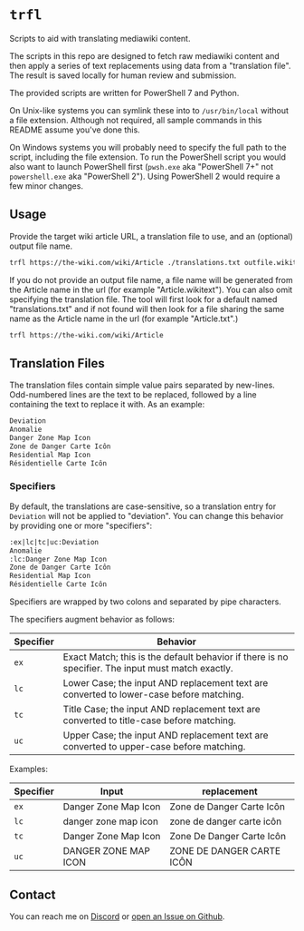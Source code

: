 # `trfl`

Scripts to aid with translating mediawiki content.

The scripts in this repo are designed to fetch raw mediawiki content and then apply a series of text replacements using data from a "translation file". The result is saved locally for human review and submission.

The provided scripts are written for PowerShell 7 and Python.

On Unix-like systems you can symlink these into to `/usr/bin/local` without a file extension. Although not required, all sample commands in this README assume you've done this.

On Windows systems you will probably need to specify the full path to the script, including the file extension. To run the PowerShell script you would also want to launch PowerShell first (`pwsh.exe` aka "PowerShell 7+" not `powershell.exe` aka "PowerShell 2"). Using PowerShell 2 would require a few minor changes.

## Usage

Provide the target wiki article URL, a translation file to use, and an (optional) output file name.

```bash
trfl https://the-wiki.com/wiki/Article ./translations.txt outfile.wikitext
```

If you do not provide an output file name, a file name will be generated from the Article name in the url (for example "Article.wikitext"). You can also omit specifying the translation file. The tool will first look for a default named "translations.txt" and if not found will then look for a file sharing the same name as the Article name in the url (for example "Article.txt".)

```bash
trfl https://the-wiki.com/wiki/Article
```

## Translation Files

The translation files contain simple value pairs separated by new-lines.  Odd-numbered lines are the text to be replaced, followed by a line containing the text to replace it with. As an example:

```txt
Deviation
Anomalie
Danger Zone Map Icon
Zone de Danger Carte Icôn
Residential Map Icon
Résidentielle Carte Icôn
```

### Specifiers

By default, the translations are case-sensitive, so a translation entry for `Deviation` will not be applied to "deviation". You can change this behavior by providing one or more "specifiers":

```txt
:ex|lc|tc|uc:Deviation
Anomalie
:lc:Danger Zone Map Icon
Zone de Danger Carte Icôn
Residential Map Icon
Résidentielle Carte Icôn
```

Specifiers are wrapped by two colons and separated by pipe characters.

The specifiers augment behavior as follows:

| Specifier | Behavior |
|-|-|
| `ex` | Exact Match; this is the default behavior if there is no specifier. The input must match exactly. |
| `lc` | Lower Case; the input AND replacement text are converted to lower-case before matching. |
| `tc` | Title Case; the input AND replacement text are converted to title-case before matching. |
| `uc` | Upper Case; the input AND replacement text are converted to upper-case before matching. |

Examples:

| Specifier | Input | replacement |
|-|-|-|
| `ex` | Danger Zone Map Icon | Zone de Danger Carte Icôn |
| `lc` | danger zone map icon | zone de danger carte icôn |
| `tc` | Danger Zone Map Icon | Zone De Danger Carte Icôn |
| `uc` | DANGER ZONE MAP ICON | ZONE DE DANGER CARTE ICÔN |

## Contact

You can reach me on [Discord](https://discordapp.com/users/307684202080501761) or [open an Issue on Github](https://github.com/wilson0x4d/trfl/issues/new/choose).
